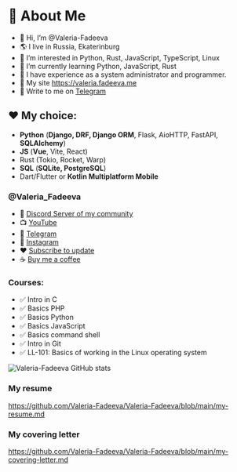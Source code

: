 # 🌸 About Me
- 👋 Hi, I’m @Valeria-Fadeeva
- 🌎 I live in Russia, Ekaterinburg
- 👀 I’m interested in Python, Rust, JavaScript, TypeScript, Linux
- 🌱 I’m currently learning Python, JavaScript, Rust
- 👩 I have experience as a system administrator and programmer.
- 🔖 My site https://valeria.fadeeva.me 
- 💬 Write to me on [Telegram](https://t.me/Valeria_Fadeeva_me)

## ❤️ My choice: 
- **Python** (**Django, DRF, Django ORM**, Flask, AioHTTP, FastAPI, **SQLAlchemy**)
- **JS** (**Vue**, Vite, React)
- Rust (Tokio, Rocket, Warp)
- **SQL** (**SQLite, PostgreSQL**)
- Dart/Flutter or **Kotlin Multiplatform Mobile**

### @Valeria_Fadeeva
- 🌟 [Discord Server of my community](https://discord.gg/cY68zDnnqF)
- 📺 [YouTube](https://www.youtube.com/channel/UCAP6bWBoRYX7XGsSJYbMzmA)
- 💬 [Telegram](https://t.me/Valeria_Fadeeva_me)
- 📸 [Instagram](https://www.instagram.com/valeria.fadeeva.me)
- ❤️ [Subscribe to update](https://boosty.to/valeria.fadeeva/ref)
- ☕ [Buy me a coffee](https://yoomoney.ru/to/4100115921160758)

### Courses:
- ✅ Intro in C
- ✅ Basics PHP
- ✅ Basics Python
- ✅ Basics JavaScript
- ✅ Basics command shell
- ✅ Intro in Git
- ✅ LL-101: Basics of working in the Linux operating system

![Valeria-Fadeeva GitHub stats](https://github-readme-stats.vercel.app/api?username=Valeria-Fadeeva&show_icons=true&theme=radical)

### My resume
https://github.com/Valeria-Fadeeva/Valeria-Fadeeva/blob/main/my-resume.md

### My covering letter
https://github.com/Valeria-Fadeeva/Valeria-Fadeeva/blob/main/my-covering-letter.md

<!---
Valeria-Fadeeva/Valeria-Fadeeva is a ✨ special ✨ repository because its `README.md` (this file) appears on your GitHub profile.
You can click the Preview link to take a look at your changes.
--->
